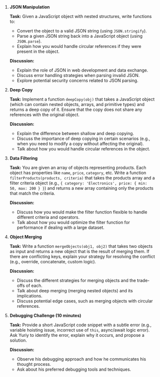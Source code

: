 1. **JSON Manipulation**

   **Task:** Given a JavaScript object with nested structures, write functions to:
   - Convert the object to a valid JSON string (using `JSON.stringify`).
   - Parse a given JSON string back into a JavaScript object (using `JSON.parse`).
   - Explain how you would handle circular references if they were present in the object.

   **Discussion:**
   - Explain the role of JSON in web development and data exchange.
   - Discuss error handling strategies when parsing invalid JSON.
   - Explore potential security concerns related to JSON parsing.

2. **Deep Copy**

   **Task:** Implement a function `deepCopy(obj)` that takes a JavaScript object (which can contain nested objects, arrays, and primitive types) and returns a deep copy of it. Ensure that the copy does not share any references with the original object.

   **Discussion:**
   - Explain the difference between shallow and deep copying.
   - Discuss the importance of deep copying in certain scenarios (e.g., when you need to modify a copy without affecting the original).
   - Talk about how you would handle circular references in the object.

3. **Data Filtering**

   **Task:** You are given an array of objects representing products. Each object has properties like `name`, `price`, `category`, etc. Write a function `filterProducts(products, criteria)` that takes the products array and a filter criteria object (e.g., `{ category: 'Electronics', price: { min: 50, max: 200 } }`) and returns a new array containing only the products that match the criteria.

   **Discussion:**
   - Discuss how you would make the filter function flexible to handle different criteria and operators.
   - Talk about how you would optimize the filter function for performance if dealing with a large dataset.

4. **Object Merging**

   **Task:** Write a function `mergeObjects(obj1, obj2)` that takes two objects as input and returns a new object that is the result of merging them. If there are conflicting keys, explain your strategy for resolving the conflict (e.g., override, concatenate, custom logic).

   **Discussion:**
   - Discuss the different strategies for merging objects and the trade-offs of each.
   - Talk about deep merging (merging nested objects) and its implications.
   - Discuss potential edge cases, such as merging objects with circular references.


5. **Debugging Challenge (10 minutes)**

   **Task:** Provide a short JavaScript code snippet with a subtle error (e.g., variable hoisting issue, incorrect use of `this`, async/await logic error). Ask Yuriy to identify the error, explain why it occurs, and propose a solution.

   **Discussion:**
   - Observe his debugging approach and how he communicates his thought process.
   - Ask about his preferred debugging tools and techniques.

